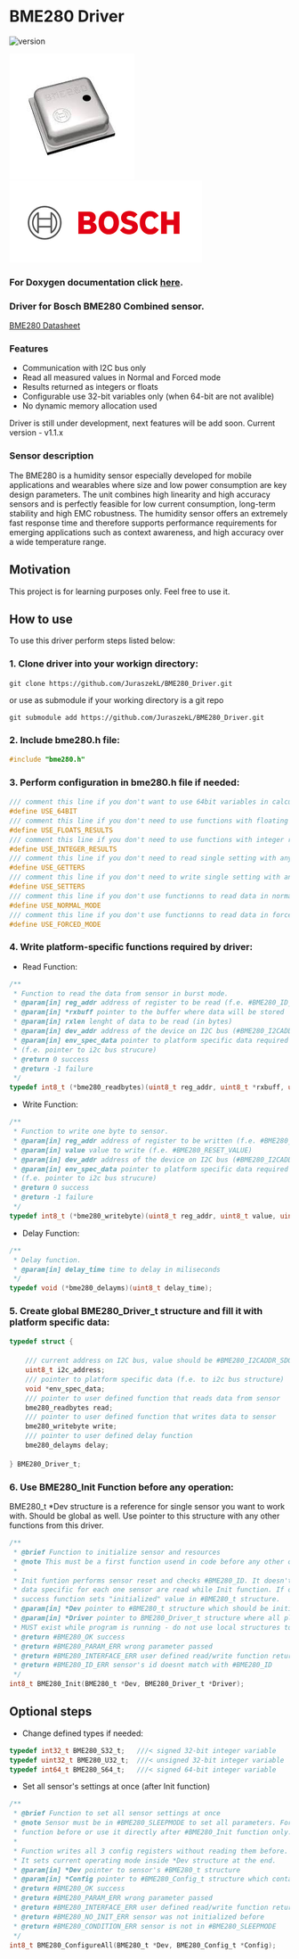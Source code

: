BME280 Driver
=============
![version](https://img.shields.io/github/v/release/JuraszekL/BME280_Driver?color=brightgreen)

![BME280](https://raw.githubusercontent.com/JuraszekL/BME280_Driver/master/Resources/BME280.jpeg)
![Bosch](https://raw.githubusercontent.com/JuraszekL/BME280_Driver/master/Resources/Bosch.png)

### For Doxygen documentation click [here](https://juraszekl.github.io/BME280_Driver/index.html).

### Driver for Bosch BME280 Combined sensor.
[BME280 Datasheet](https://www.bosch-sensortec.com/media/boschsensortec/downloads/datasheets/bst-bme280-ds002.pdf)

### Features

- Communication with I2C bus only
- Read all measured values in Normal and Forced mode
- Results returned as integers or floats
- Configurable use 32-bit variables only (when 64-bit are not avalible)
- No dynamic memory allocation used

Driver is still under development, next features will be add soon.
Current version - v1.1.x

### Sensor description

The BME280 is a humidity sensor especially developed for mobile applications and wearables where size and low power consumption are key design parameters.
The unit combines high linearity and high accuracy sensors and is perfectly feasible for low current consumption, long-term stability and high EMC robustness.
The humidity sensor offers an extremely fast response time and therefore supports performance requirements for emerging applications such as context awareness,
and high accuracy over a wide temperature range.

Motivation
----------

This project is for learning purposes only. Feel free to use it.

How to use
----------

To use this driver perform steps listed below:

### 1. Clone driver into your workign directory:
```console
git clone https://github.com/JuraszekL/BME280_Driver.git
```
or use as submodule if your working directory is a git repo
```console
git submodule add https://github.com/JuraszekL/BME280_Driver.git
```

### 2. Include **__bme280.h__** file:
```c
#include "bme280.h"
```

### 3. Perform configuration in **__bme280.h__** file if needed:
```c
/// comment this line if you don't want to use 64bit variables in calculations
#define USE_64BIT
/// comment this line if you don't need to use functions with floating point results
#define USE_FLOATS_RESULTS
/// comment this line if you don't need to use functions with integer results
#define USE_INTEGER_RESULTS
/// comment this line if you don't need to read single setting with any getX function
#define USE_GETTERS
/// comment this line if you don't need to write single setting with any setX function
#define USE_SETTERS
/// comment this line if you don't use functionns to read data in normal mode (BME280_ReadxxxLast/BME280_ReadxxxLast_F)
#define USE_NORMAL_MODE
/// comment this line if you don't use functionns to read data in forced mode (BME280_ReadxxxForce/BME280_ReadxxxForce_F)
#define USE_FORCED_MODE
```

### 4. Write platform-specific functions required by driver:

- Read Function:
```c
/**
 * Function to read the data from sensor in burst mode.
 * @param[in] reg_addr address of register to be read (f.e. #BME280_ID_ADDR)
 * @param[in] *rxbuff pointer to the buffer where data will be stored
 * @param[in] rxlen lenght of data to be read (in bytes)
 * @param[in] dev_addr address of the device on I2C bus (#BME280_I2CADDR_SDOL or #BME280_I2CADDR_SDOH)
 * @param[in] env_spec_data pointer to platform specific data required to perform bus operation
 * (f.e. pointer to i2c bus strucure)
 * @return 0 success
 * @return -1 failure
 */
typedef int8_t (*bme280_readbytes)(uint8_t reg_addr, uint8_t *rxbuff, uint8_t rxlen, uint8_t dev_addr, void *env_spec_data);
```

- Write Function:
```c
/**
 * Function to write one byte to sensor.
 * @param[in] reg_addr address of register to be written (f.e. #BME280_RESET_ADDR)
 * @param[in] value value to write (f.e. #BME280_RESET_VALUE)
 * @param[in] dev_addr address of the device on I2C bus (#BME280_I2CADDR_SDOL or #BME280_I2CADDR_SDOH)
 * @param[in] env_spec_data pointer to platform specific data required to perform bus operation
 * (f.e. pointer to i2c bus strucure)
 * @return 0 success
 * @return -1 failure
 */
typedef int8_t (*bme280_writebyte)(uint8_t reg_addr, uint8_t value, uint8_t dev_addr, void *env_spec_data);
```

- Delay Function:
```c
/**
 * Delay function.
 * @param[in] delay_time time to delay in miliseconds
 */
typedef void (*bme280_delayms)(uint8_t delay_time);
```
### 5. Create global BME280_Driver_t structure and fill it with platform specific data:

```c
typedef struct {

	/// current address on I2C bus, value should be #BME280_I2CADDR_SDOL or #BME280_I2CADDR_SDOH
	uint8_t i2c_address;
	/// pointer to platform specific data (f.e. to i2c bus structure)
	void *env_spec_data;
	/// pointer to user defined function that reads data from sensor
	bme280_readbytes read;
	/// pointer to user defined function that writes data to sensor
	bme280_writebyte write;
	/// pointer to user defined delay function
	bme280_delayms delay;

} BME280_Driver_t;
```
### 6. Use BME280_Init Function before any operation:

BME280_t *Dev structure is a reference for single sensor you want to work with. Should be global as well.
Use pointer to this structure with any other functions from this driver.

```c
/**
 * @brief Function to initialize sensor and resources
 * @note This must be a first function usend in code before any other opearion can be performed!
 *
 * Init funtion performs sensor reset and checks #BME280_ID. It doesn't set any sensor's parameters. Calibration
 * data specific for each one sensor are read while Init function. If operation is completed with
 * success function sets "initialized" value in #BME280_t structure.
 * @param[in] *Dev pointer to #BME280_t structure which should be initialized
 * @param[in] *Driver pointer to BME280_Driver_t structure where all platform specific data are stored. This structure
 * MUST exist while program is running - do not use local structures to init sensor!
 * @return #BME280_OK success
 * @return #BME280_PARAM_ERR wrong parameter passed
 * @return #BME280_INTERFACE_ERR user defined read/write function returned non-zero value
 * @return #BME280_ID_ERR sensor's id doesnt match with #BME280_ID
 */
int8_t BME280_Init(BME280_t *Dev, BME280_Driver_t *Driver);
```
Optional steps
--------------

- Change defined types if needed:
```c
typedef int32_t BME280_S32_t;	///< signed 32-bit integer variable
typedef uint32_t BME280_U32_t;	///< unsigned 32-bit integer variable
typedef int64_t BME280_S64_t;	///< signed 64-bit integer variable
```
- Set all sensor's settings at once (after Init function)
```c
/**
 * @brief Function to set all sensor settings at once
 * @note Sensor must be in #BME280_SLEEPMODE to set all parameters. Force #BME280_SLEEPMODE with #BME280_SetMode
 * function before or use it directly after #BME280_Init function only.
 *
 * Function writes all 3 config registers without reading them before. It can be usefull after power-up or reset.
 * It sets current operating mode inside *Dev structure at the end.
 * @param[in] *Dev pointer to sensor's #BME280_t structure
 * @param[in] *Config pointer to #BME280_Config_t structure which contains all paramaters to be set
 * @return #BME280_OK success
 * @return #BME280_PARAM_ERR wrong parameter passed
 * @return #BME280_INTERFACE_ERR user defined read/write function returned non-zero value
 * @return #BME280_NO_INIT_ERR sensor was not initialized before
 * @return #BME280_CONDITION_ERR sensor is not in #BME280_SLEEPMODE
 */
int8_t BME280_ConfigureAll(BME280_t *Dev, BME280_Config_t *Config);
```